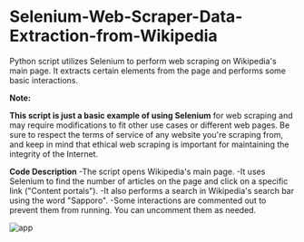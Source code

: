 # Selenium-Web-Scraper-Data-Extraction-from-Wikipedia
Python script utilizes Selenium to perform web scraping on Wikipedia's main page. It extracts certain elements from the page and performs some basic interactions.

**Note:**

**This script is just a basic example of using Selenium** for web scraping and may require modifications to fit other use cases or different web pages. Be sure to respect the terms of service of any website you're scraping from, and keep in mind that ethical web scraping is important for maintaining the integrity of the Internet.


**Code Description**
-The script opens Wikipedia's main page.
-It uses Selenium to find the number of articles on the page and click on a specific link ("Content portals").
-It also performs a search in Wikipedia's search bar using the word "Sapporo".
-Some interactions are commented out to prevent them from running. You can uncomment them as needed.


![app](https://github.com/bardack134/Selenium-Web-Scraper-Data-Extraction-from-Wikipedia/assets/142977989/11995ce9-a8b7-48bd-a44e-c9421f4f21ee)
